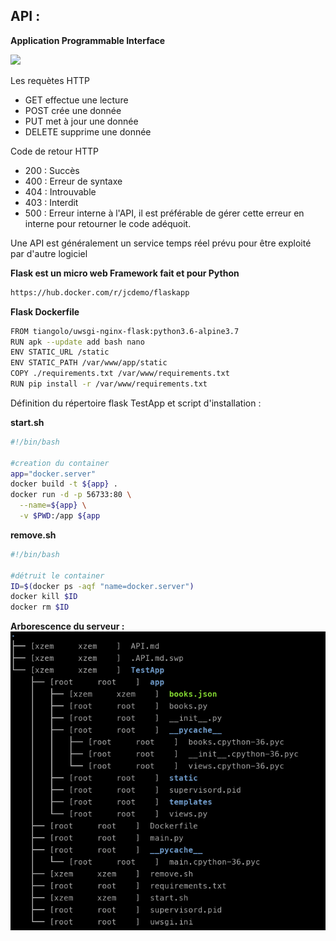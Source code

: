 ## API :
__Application Programmable Interface__


<img src="https://camo.githubusercontent.com/a364f9aa763e0b5dba55b0bb0348f65a24357b89/68747470733a2f2f692e7974696d672e636f6d2f76692f5551776a7974517a6f71452f6d617872657364656661756c742e6a7067">

<p> Les requètes HTTP </p>

* GET effectue une lecture
* POST crée une donnée
* PUT met à jour une donnée
* DELETE supprime une donnée

<p> Code de retour HTTP </p>

* 200 : Succès
* 400 : Erreur de syntaxe
* 404 : Introuvable
* 403 : Interdit
* 500 : Erreur interne à l'API, il est préférable de gérer cette erreur en interne pour retourner le code adéquoit.


<p> Une API est généralement un service temps réel prévu pour être exploité par d'autre logiciel </p>


__Flask est un micro web Framework fait et pour Python__

```bash
https://hub.docker.com/r/jcdemo/flaskapp
```

__Flask Dockerfile__

```bash
FROM tiangolo/uwsgi-nginx-flask:python3.6-alpine3.7
RUN apk --update add bash nano
ENV STATIC_URL /static
ENV STATIC_PATH /var/www/app/static
COPY ./requirements.txt /var/www/requirements.txt
RUN pip install -r /var/www/requirements.txt
```

<p> Définition du répertoire flask TestApp et script d'installation :</p>

__start.sh__
```bash
#!/bin/bash

#creation du container
app="docker.server"
docker build -t ${app} .
docker run -d -p 56733:80 \
  --name=${app} \
  -v $PWD:/app ${app
```

__remove.sh__
```bash
#!/bin/bash

#détruit le container
ID=$(docker ps -aqf "name=docker.server")
docker kill $ID 
docker rm $ID
```

__Arborescence du serveur :__
<img src="https://github.com/ClementGib/PyDock/blob/master/Images/Arbo">
